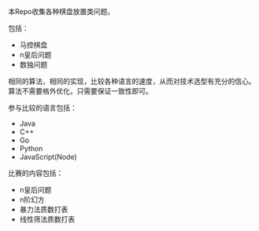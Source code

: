 本Repo收集各种棋盘放置类问题。

包括：
* 马控棋盘
* n皇后问题
* 数独问题

相同的算法，相同的实现，比较各种语言的速度，从而对技术选型有充分的信心。  
算法不需要格外优化，只需要保证一致性即可。  

参与比较的语言包括：
* Java
* C++
* Go
* Python
* JavaScript(Node)

比赛的内容包括：
* n皇后问题
* n阶幻方
* 暴力法质数打表
* 线性筛法质数打表